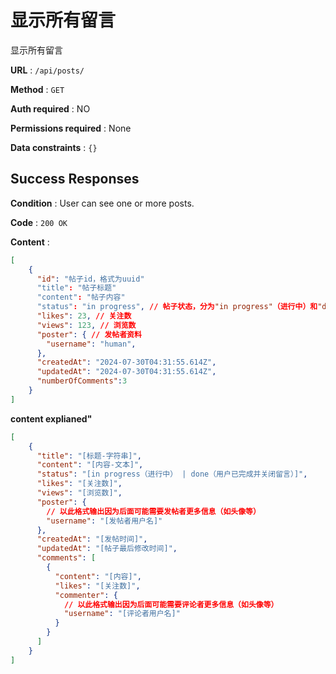 # 显示所有留言

显示所有留言

**URL** : `/api/posts/`

**Method** : `GET`

**Auth required** : NO

**Permissions required** : None

**Data constraints** : `{}`

## Success Responses

**Condition** : User can see one or more posts.

**Code** : `200 OK`

**Content** : 

```json
[
    {
      "id": "帖子id，格式为uuid"
      "title": "帖子标题"
      "content": "帖子内容"
      "status": "in progress", // 帖子状态，分为"in progress"（进行中）和"done"（已完成）
      "likes": 23, // 关注数
      "views": 123, // 浏览数
      "poster": { // 发帖者资料
        "username": "human", 
      },
      "createdAt": "2024-07-30T04:31:55.614Z", 
      "updatedAt": "2024-07-30T04:31:55.614Z", 
      "numberOfComments":3 
    }
]
```

**content explianed"** 
```json
[
    {
      "title": "[标题-字符串]",
      "content": "[内容-文本]",
      "status": "[in progress（进行中） | done（用户已完成并关闭留言）]",
      "likes": "[关注数]",
      "views": "[浏览数]",
      "poster": {
        // 以此格式输出因为后面可能需要发帖者更多信息（如头像等）
        "username": "[发帖者用户名]"
      },
      "createdAt": "[发帖时间]",
      "updatedAt": "[帖子最后修改时间]",
      "comments": [
        {
          "content": "[内容]",
          "likes": "[关注数]",
          "commenter": {
            // 以此格式输出因为后面可能需要评论者更多信息（如头像等）
            "username": "[评论者用户名]"
          }
        }
      ]
    }
]
```
